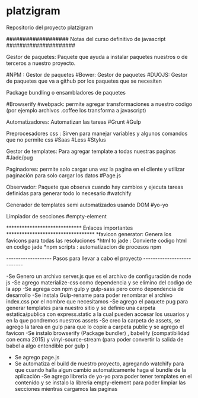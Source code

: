 # platzigram
Repositorio del proyecto platzigram


###################   Notas del curso definitivo de javascript   #####################

Gestor de paquetes: Paquete que ayuda a instalar paquetes nuestros o de terceros a nuestro proyecto.

#NPM : Gestor de paquetes 
#Bower: Gestor de paquetes 
#DUOJS: Gestor de paquetes que va a github por los paquetes que se necesiten 

Package bundling o ensambladores de paquetes 

#Browserify 
#webpack: permite agregar transformaciones a nuestro codigo (por ejemplo archivos .coffee los transforma a javascript)

Automatizadores: Automatizan las tareas 
#Grunt
#Gulp

Preprocesadores css : Sirven para manejar variables y algunos comandos que no permite css
#Saas 
#Less
#Stylus

Gestor de templates: Para agregar template a todas nuestras paginas
#Jade/pug 

Paginadores: permite solo cargar una vez la pagina en el cliente y utilizar paginación para solo cargar los datos
#Page.js

Observador: Paquete que observa cuando hay cambios y ejecuta tareas definidas para generar todo lo necesario
#watchify

Generador de templates semi automatizados usando DOM 
#yo-yo

Limpiador de secciones 
#empty-element


*****************************  Enlaces importantes  **********************************
*favicon generator: Genera los favicons para todas las resoluciones 
*html to jade : Convierte codigo html en codigo jade 
*npm scripts : automatizacion de procesos npm

-------------------   Pasos para llevar a cabo el proyecto ---------------------------

-Se Genero un archivo server.js que es el archivo de configuración de node js 
-Se agrego materialize-css como dependencia y se elimino del codigo de la app
-Se agrega con npm gulp y gulp-sass pero como dependencia de desarrollo 
-Se instala Gulp-rename para poder renombrar el archivo index.css por el nombre que necesitamos
-Se agrego el paquete pug para generar templates para nuestro sitio y se definio una carpeta estatica/publica con express.static  a la cual pueden accesar los usuarios y en la que pondremos nuestros assets 
-Se creo la carpeta de assets, se agrego la tarea en gulp para que lo copie a carpeta public y se agrego el favicon 
-Se instalo browserify (Package bundler) , babelify (compatibilidad con ecma 2015) y vinyl-source-stream (para poder convertir la salida de babel a algo entendible por gulp )
- Se agrego page.js
- Se automatiza el build de nuestro proyecto, agregando watchify para que cuando halla algun cambio automaticamente haga el bundle de la aplicación
-Se agrego libreria de yo-yo para poder tener templates en el contenido y se instalo la libreria empty-element para poder limpiar las secciones mientras cargamos las paginas 
